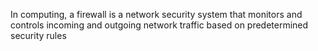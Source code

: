 In computing, a firewall is a network security system that monitors and controls incoming and outgoing network traffic based on predetermined security rules